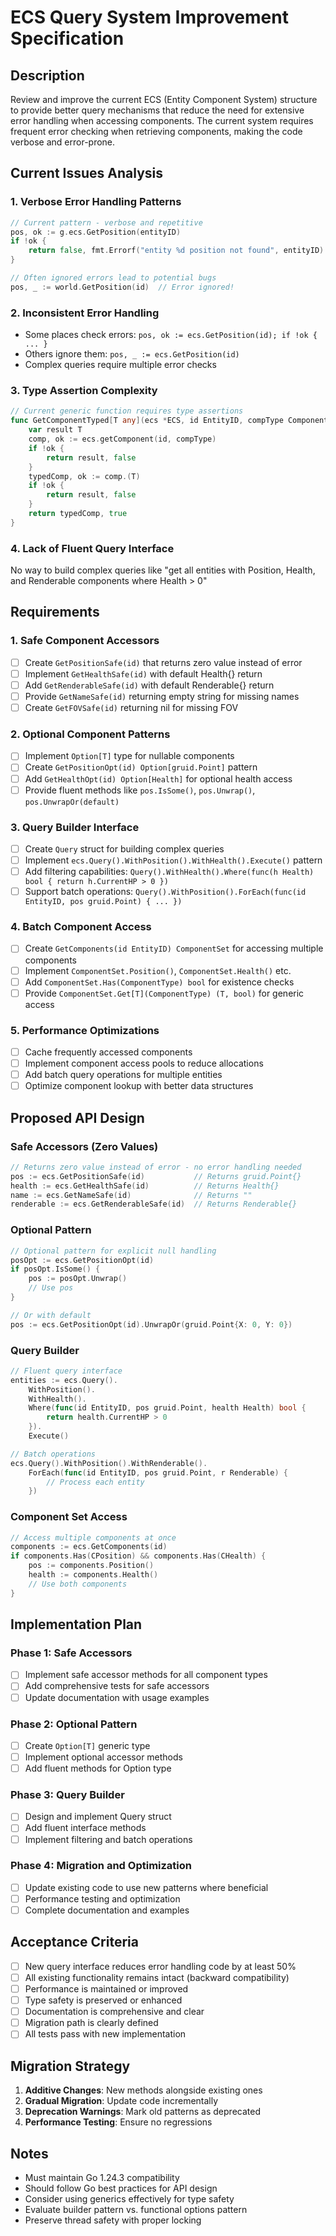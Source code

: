 # ECS Query System Improvement Specification

## Description

Review and improve the current ECS (Entity Component System) structure to provide better query mechanisms that reduce the need for extensive error handling when accessing components. The current system requires frequent error checking when retrieving components, making the code verbose and error-prone.

## Current Issues Analysis

### 1. Verbose Error Handling Patterns

```go
// Current pattern - verbose and repetitive
pos, ok := g.ecs.GetPosition(entityID)
if !ok {
    return false, fmt.Errorf("entity %d position not found", entityID)
}

// Often ignored errors lead to potential bugs
pos, _ := world.GetPosition(id)  // Error ignored!
```

### 2. Inconsistent Error Handling

- Some places check errors: `pos, ok := ecs.GetPosition(id); if !ok { ... }`
- Others ignore them: `pos, _ := ecs.GetPosition(id)`
- Complex queries require multiple error checks

### 3. Type Assertion Complexity

```go
// Current generic function requires type assertions
func GetComponentTyped[T any](ecs *ECS, id EntityID, compType ComponentType) (T, bool) {
    var result T
    comp, ok := ecs.getComponent(id, compType)
    if !ok {
        return result, false
    }
    typedComp, ok := comp.(T)
    if !ok {
        return result, false
    }
    return typedComp, true
}
```

### 4. Lack of Fluent Query Interface

No way to build complex queries like "get all entities with Position, Health, and Renderable components where Health > 0"

## Requirements

### 1. Safe Component Accessors

- [ ] Create `GetPositionSafe(id)` that returns zero value instead of error
- [ ] Implement `GetHealthSafe(id)` with default Health{} return
- [ ] Add `GetRenderableSafe(id)` with default Renderable{} return
- [ ] Provide `GetNameSafe(id)` returning empty string for missing names
- [ ] Create `GetFOVSafe(id)` returning nil for missing FOV

### 2. Optional Component Patterns

- [ ] Implement `Option[T]` type for nullable components
- [ ] Create `GetPositionOpt(id) Option[gruid.Point]` pattern
- [ ] Add `GetHealthOpt(id) Option[Health]` for optional health access
- [ ] Provide fluent methods like `pos.IsSome()`, `pos.Unwrap()`, `pos.UnwrapOr(default)`

### 3. Query Builder Interface

- [ ] Create `Query` struct for building complex queries
- [ ] Implement `ecs.Query().WithPosition().WithHealth().Execute()` pattern
- [ ] Add filtering capabilities: `Query().WithHealth().Where(func(h Health) bool { return h.CurrentHP > 0 })`
- [ ] Support batch operations: `Query().WithPosition().ForEach(func(id EntityID, pos gruid.Point) { ... })`

### 4. Batch Component Access

- [ ] Create `GetComponents(id EntityID) ComponentSet` for accessing multiple components
- [ ] Implement `ComponentSet.Position()`, `ComponentSet.Health()` etc.
- [ ] Add `ComponentSet.Has(ComponentType) bool` for existence checks
- [ ] Provide `ComponentSet.Get[T](ComponentType) (T, bool)` for generic access

### 5. Performance Optimizations

- [ ] Cache frequently accessed components
- [ ] Implement component access pools to reduce allocations
- [ ] Add batch query operations for multiple entities
- [ ] Optimize component lookup with better data structures

## Proposed API Design

### Safe Accessors (Zero Values)

```go
// Returns zero value instead of error - no error handling needed
pos := ecs.GetPositionSafe(id)           // Returns gruid.Point{}
health := ecs.GetHealthSafe(id)          // Returns Health{}
name := ecs.GetNameSafe(id)              // Returns ""
renderable := ecs.GetRenderableSafe(id)  // Returns Renderable{}
```

### Optional Pattern

```go
// Optional pattern for explicit null handling
posOpt := ecs.GetPositionOpt(id)
if posOpt.IsSome() {
    pos := posOpt.Unwrap()
    // Use pos
}

// Or with default
pos := ecs.GetPositionOpt(id).UnwrapOr(gruid.Point{X: 0, Y: 0})
```

### Query Builder

```go
// Fluent query interface
entities := ecs.Query().
    WithPosition().
    WithHealth().
    Where(func(id EntityID, pos gruid.Point, health Health) bool {
        return health.CurrentHP > 0
    }).
    Execute()

// Batch operations
ecs.Query().WithPosition().WithRenderable().
    ForEach(func(id EntityID, pos gruid.Point, r Renderable) {
        // Process each entity
    })
```

### Component Set Access

```go
// Access multiple components at once
components := ecs.GetComponents(id)
if components.Has(CPosition) && components.Has(CHealth) {
    pos := components.Position()
    health := components.Health()
    // Use both components
}
```

## Implementation Plan

### Phase 1: Safe Accessors

- [ ] Implement safe accessor methods for all component types
- [ ] Add comprehensive tests for safe accessors
- [ ] Update documentation with usage examples

### Phase 2: Optional Pattern

- [ ] Create `Option[T]` generic type
- [ ] Implement optional accessor methods
- [ ] Add fluent methods for Option type

### Phase 3: Query Builder

- [ ] Design and implement Query struct
- [ ] Add fluent interface methods
- [ ] Implement filtering and batch operations

### Phase 4: Migration and Optimization

- [ ] Update existing code to use new patterns where beneficial
- [ ] Performance testing and optimization
- [ ] Complete documentation and examples

## Acceptance Criteria

- [ ] New query interface reduces error handling code by at least 50%
- [ ] All existing functionality remains intact (backward compatibility)
- [ ] Performance is maintained or improved
- [ ] Type safety is preserved or enhanced
- [ ] Documentation is comprehensive and clear
- [ ] Migration path is clearly defined
- [ ] All tests pass with new implementation

## Migration Strategy

1. **Additive Changes**: New methods alongside existing ones
2. **Gradual Migration**: Update code incrementally
3. **Deprecation Warnings**: Mark old patterns as deprecated
4. **Performance Testing**: Ensure no regressions

## Notes

- Must maintain Go 1.24.3 compatibility
- Should follow Go best practices for API design
- Consider using generics effectively for type safety
- Evaluate builder pattern vs. functional options pattern
- Preserve thread safety with proper locking
